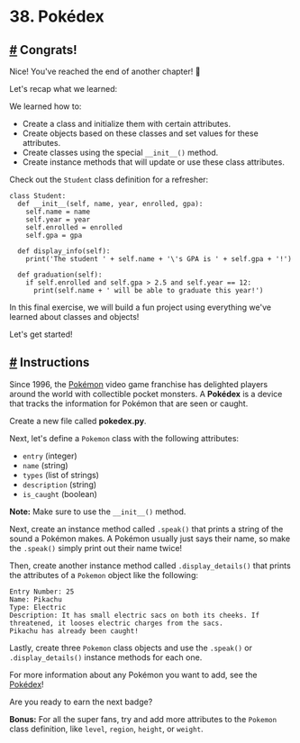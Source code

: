 # 38\. Pokédex

## [#](https://www.codedex.io/python/38-pokedex#congrats) Congrats!

Nice! You've reached the end of another chapter! 🥳

Let's recap what we learned:

We learned how to:

-   Create a class and initialize them with certain attributes.
-   Create objects based on these classes and set values for these attributes.
-   Create classes using the special `__init__()` method.
-   Create instance methods that will update or use these class attributes.

Check out the `Student` class definition for a refresher:

    class Student:
      def __init__(self, name, year, enrolled, gpa):
        self.name = name
        self.year = year
        self.enrolled = enrolled
        self.gpa = gpa
    
      def display_info(self):
        print('The student ' + self.name + '\'s GPA is ' + self.gpa + '!')
    
      def graduation(self):
        if self.enrolled and self.gpa > 2.5 and self.year == 12:
          print(self.name + ' will be able to graduate this year!')
    

In this final exercise, we will build a fun project using everything we've learned about classes and objects!

Let's get started!

## [#](https://www.codedex.io/python/38-pokedex#instructions) Instructions

Since 1996, the [Pokémon](https://en.wikipedia.org/wiki/Pok%C3%A9mon) video game franchise has delighted players around the world with collectible pocket monsters. A **Pokédex** is a device that tracks the information for Pokémon that are seen or caught.

Create a new file called **pokedex.py**.

Next, let's define a `Pokemon` class with the following attributes:

-   `entry` (integer)
-   `name` (string)
-   `types` (list of strings)
-   `description` (string)
-   `is_caught` (boolean)

**Note:** Make sure to use the `__init__()` method.

Next, create an instance method called `.speak()` that prints a string of the sound a Pokémon makes. A Pokémon usually just says their name, so make the `.speak()` simply print out their name twice!

Then, create another instance method called `.display_details()` that prints the attributes of a `Pokemon` object like the following:

    Entry Number: 25
    Name: Pikachu
    Type: Electric
    Description: It has small electric sacs on both its cheeks. If threatened, it looses electric charges from the sacs.
    Pikachu has already been caught!
    

Lastly, create three `Pokemon` class objects and use the `.speak()` or `.display_details()` instance methods for each one.

For more information about any Pokémon you want to add, see the [Pokédex](https://www.pokemon.com/us/pokedex)!

Are you ready to earn the next badge?

**Bonus:** For all the super fans, try and add more attributes to the `Pokemon` class definition, like `level`, `region`, `height`, or `weight`.




